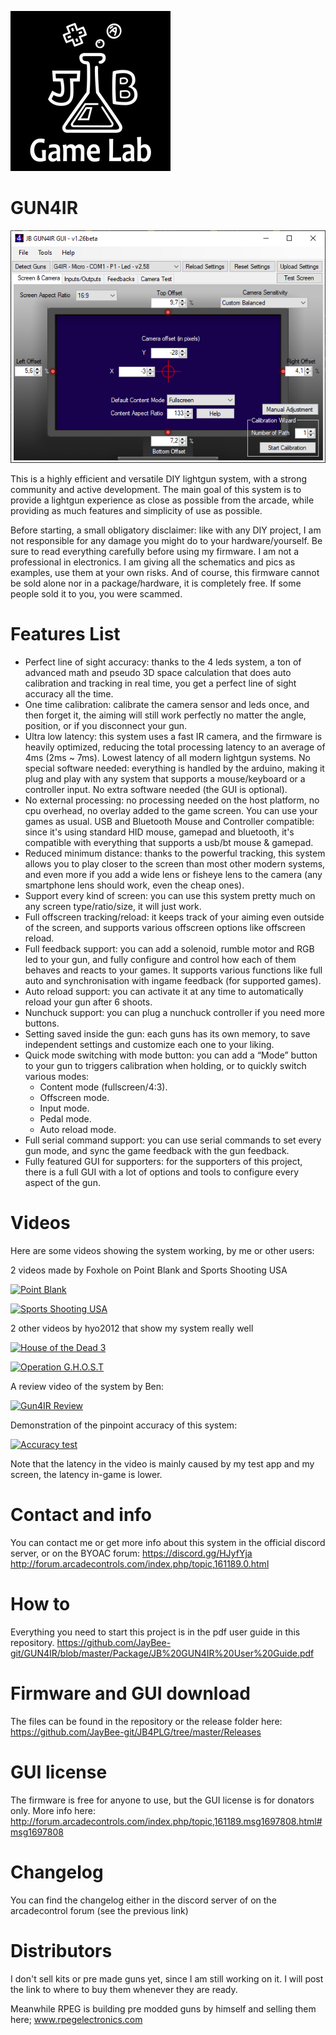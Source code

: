 ![JB Game Lab](https://github.com/JayBee-git/GUN4IR/blob/master/img/JBGL-Logo_256p.png?raw=true)

# GUN4IR
![GUN4IR GUI](https://github.com/JayBee-git/GUN4IR/blob/master/img/GUN4IR_GUI.PNG?raw=true)

This is a highly efficient and versatile DIY lightgun system, with a strong community and active development.
The main goal of this system is to provide a lightgun experience as close as possible from the arcade, while providing as much features and simplicity of use as possible.

Before starting, a small obligatory disclaimer: like with any DIY project, I am not responsible for any damage you might do to your hardware/yourself. Be sure to read everything carefully before using my firmware. I am not a professional in electronics. I am giving all the schematics and pics as examples, use them at your own risks.
And of course, this firmware cannot be sold alone nor in a package/hardware, it is completely free. If some people sold it to you, you were scammed.

# Features List
- Perfect line of sight accuracy: thanks to the 4 leds system, a ton of advanced math and pseudo 3D space calculation that does auto calibration and tracking in real time, you get a perfect line of sight accuracy all the time.
- One time calibration: calibrate the camera sensor and leds once, and then forget it, the aiming will still work perfectly no matter the angle, position, or if you disconnect your gun.
- Ultra low latency: this system uses a fast IR camera, and the firmware is heavily optimized, reducing the total processing latency to an average of 4ms (2ms ~ 7ms). Lowest latency of all modern lightgun systems.
No special software needed: everything is handled by the arduino, making it plug and play with any system that supports a mouse/keyboard or a controller input. No extra software needed (the GUI is optional).
- No external processing: no processing needed on the host platform, no cpu overhead, no overlay added to the game screen. You can use your games as usual.
USB and Bluetooth Mouse and Controller compatible: since it's using standard HID mouse, gamepad and bluetooth, it's compatible with everything that supports a usb/bt mouse & gamepad.
- Reduced minimum distance: thanks to the powerful tracking, this system allows you to play closer to the screen than most other modern systems, and even more if you add a wide lens or fisheye lens to the camera (any smartphone lens should work, even the cheap ones).
- Support every kind of screen: you can use this system pretty much on any screen type/ratio/size, it will just work.
- Full offscreen tracking/reload: it keeps track of your aiming even outside of the screen, and supports various offscreen options like offscreen reload.
- Full feedback support: you can add a solenoid, rumble motor and RGB led to your gun, and fully configure and control how each of them behaves and reacts to your games. It supports various functions like full auto and synchronisation with ingame feedback (for supported games).
- Auto reload support: you can activate it at any time to automatically reload your gun after 6 shoots.
- Nunchuck support: you can plug a nunchuck controller if you need more buttons.
- Setting saved inside the gun: each guns has its own memory, to save independent settings and customize each one to your liking.
- Quick mode switching with mode button: you can add a “Mode” button to your gun to triggers calibration when holding, or to quickly switch various modes:
   + Content mode (fullscreen/4:3).
   + Offscreen mode.
   + Input mode.
   + Pedal mode.
   + Auto reload mode.
- Full serial command support: you can use serial commands to set every gun mode, and sync the game feedback with the gun feedback.
- Fully featured GUI for supporters: for the supporters of this project, there is a full GUI with a lot of options and tools to configure every aspect of the gun.

# Videos
Here are some videos showing the system working, by me or other users:

2 videos made by Foxhole on Point Blank and Sports Shooting USA

[![Point Blank](https://img.youtube.com/vi/mcYRB-wIr9M/0.jpg)](https://www.youtube.com/watch?v=mcYRB-wIr9M)

[![Sports Shooting USA](https://img.youtube.com/vi/fi3TZm3PpPQ/0.jpg)](https://www.youtube.com/watch?v=fi3TZm3PpPQ)

2 other videos by hyo2012 that show my system really well

[![House of the Dead 3](https://img.youtube.com/vi/7z0xmR6kQok/0.jpg)](https://www.youtube.com/watch?v=7z0xmR6kQok)

[![Operation G.H.O.S.T](https://img.youtube.com/vi/jZsT_Facpc8/0.jpg)](https://www.youtube.com/watch?v=jZsT_Facpc8)

A review video of the system by Ben:

[![Gun4IR Review](https://img.youtube.com/vi/O6zyrMOQLG4/0.jpg)](https://www.youtube.com/watch?v=O6zyrMOQLG4)

Demonstration of the pinpoint accuracy of this system:

[![Accuracy test](https://img.youtube.com/vi/u64Fsu6oNQk/0.jpg)](https://www.youtube.com/watch?v=u64Fsu6oNQk)

Note that the latency in the video is mainly caused by my test app and my screen, the latency in-game is lower.

# Contact and info
You can contact me or get more info about this system in the official discord server, or on the BYOAC forum:
https://discord.gg/HJyfYja
http://forum.arcadecontrols.com/index.php/topic,161189.0.html

# How to
Everything you need to start this project is in the pdf user guide in this repository.
https://github.com/JayBee-git/GUN4IR/blob/master/Package/JB%20GUN4IR%20User%20Guide.pdf

# Firmware and GUI download
The files can be found in the repository or the release folder here:
https://github.com/JayBee-git/JB4PLG/tree/master/Releases

# GUI license
The firmware is free for anyone to use, but the GUI license is for donators only.
More info here:
http://forum.arcadecontrols.com/index.php/topic,161189.msg1697808.html#msg1697808

# Changelog
You can find the changelog either in the discord server of on the arcadecontrol forum (see the previous link)

# Distributors
I don't sell kits or pre made guns yet, since I am still working on it.
I will post the link to where to buy them whenever they are ready.

Meanwhile RPEG is building pre modded guns by himself and selling them here;
www.rpegelectronics.com
